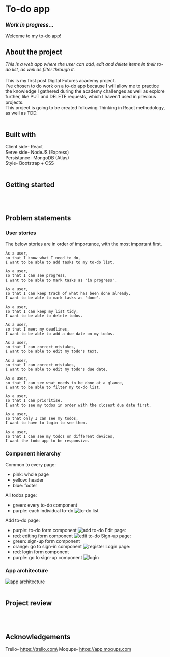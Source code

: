 # To-do app
### _*Work in progress...*_

Welcome to my to-do app!
## About the project

_This is a web app where the user can add, edit and delete items in their to-do list, as well as filter through it._\
\
This is my first post Digital Futures academy project.\
I've chosen to do work on a to-do app because I will allow me to practice the knowledge I gathered during the academy challenges as well as explore further, like PUT and DELETE requests, which I haven't used in previous projects.\
This project is going to be created following Thinking in React methodology, as well as TDD.
</br></br>

## Built with
Client side- React\
Serve side- NodeJS (Express)\
Persistance- MongoDB (Atlas)\
Style- Bootstrap + CSS
</br></br>

## Getting started

</br></br>

## Problem statements
### User stories
The below stories are in order of importance, with the most important first.
```
As a user,
so that I know what I need to do, 
I want to be able to add tasks to my to-do list.
```
```
As a user,
so that I can see progress,
I want to be able to mark tasks as 'in progress'.
```
```
As a user,
so that I can keep track of what has been done already,
I want to be able to mark tasks as 'done'.
```
```
As a user, 
so that I can keep my list tidy,
I want to be able to delete todos.
```
```
As a user,
so that I meet my deadlines,
I want to be able to add a due date on my todos.
```
```
As a user,
so that I can correct mistakes,
I want to be able to edit my todo's text.
```
```
As a user,
so that I can correct mistakes,
I want to be able to edit my todo's due date.
```
```
As a user,
so that I can see what needs to be done at a glance,
I want to be able to filter my to-do list.
```
```
As a user,
so that I can prioritise,
I want to see my todos in order with the closest due date first.
```
```
As a user, 
so that only I can see my todos,
I want to have to login to see them.
```
```
As a user, 
so that I can see my todos on different devices,
I want the todo app to be responsive.
```
### Component hierarchy 
Common to every page:
- pink: whole page
- yellow: header
- blue: footer

All todos page:
- green: every to-do component
- purple: each individual to-do
![to-do list](/images/todoList.PNG)

Add to-do page:
- purple: to-do form component
![add to-do](/images/addTodo.PNG)
Edit page:
- red: editing form component
![edit to-do](/images/edit.PNG)
Sign-up page:
- green: sign-up form component
- orange: go to sign-in component
![register](/images/signUp.PNG)
Login page:
- red: login form component
- purple: go to sign-up component
![login](/images/login.PNG)

### App architecture
![app architecture](/images/appArchitecture.PNG)
</br></br>

## Project review

</br></br>

## Acknowledgements 
Trello- https://trello.com\
Moqups- https://app.moqups.com